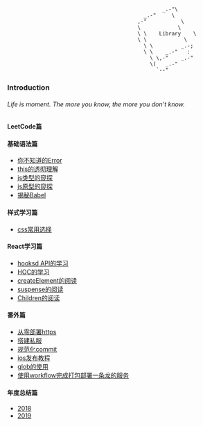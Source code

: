                                                       _.-"\
                                                _.-"     \
                                              ,-"           \
                                              \            \
                                              \ \    Library    \
                                              \ \            \
                                                \ \         _.-;
                                                \ \    _.-"   :
                                                  \ \,-"    _.-"
                                                  \(   _.-"
                                                    `--"
### Introduction
###### Life is moment. The more you know, the more you don't know.
#### LeetCode篇
#### 基础语法篇
* [你不知道的Error](./docs/guide/js/Error.md)
* [this的透彻理解](./docs/guide/js/This.md)
* [js类型的窥探](./docs/guide/js/Type.md)
* [js原型的窥探](./docs/guide/js/Prototype.md)
* [揭秘Babel](./docs/guide/js/Babel.md)
#### 样式学习篇
* [css常用选择](./docs/guide/css/选择器.md)
#### React学习篇
* [hooksd API的学习](./docs/guide/react/hooks.md)
* [HOC的学习](./docs/guide/react/hoc.md)
* [createElement的阅读](./docs/guide/react/createElement.md)
* [suspense的阅读](./docs/guide/react/suspense.md)
* [Children的阅读](./docs/guide/react/reactChildren.md)
#### 番外篇
* [从零部署https](./docs/guide/others/serviceHttps.md)
* [搭建私服](./docs/guide/others/verdaccio.md)
* [规范化commit](./docs/guide/others/commitizen.md)
* [ios发布教程](./docs/guide/others/applePublish.md)
* [glob的使用](./docs/guide/others/node-file.md)
* [使用workflow完成打包部署一条龙的服务](./docs/guide/others/gitActions.md)
#### 年度总结篇
* [2018](./docs/guide/review/2018.md)
* [2019](./docs/guide/review/2019.md)
